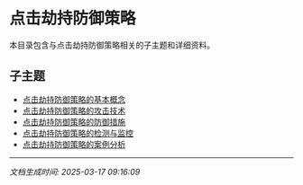 # 点击劫持防御策略

本目录包含与点击劫持防御策略相关的子主题和详细资料。

## 子主题

- [点击劫持防御策略的基本概念](clickjacking-defense/basic-concepts.md)
- [点击劫持防御策略的攻击技术](clickjacking-defense/attack-techniques.md)
- [点击劫持防御策略的防御措施](clickjacking-defense/defense-measures.md)
- [点击劫持防御策略的检测与监控](clickjacking-defense/detection-monitoring.md)
- [点击劫持防御策略的案例分析](clickjacking-defense/case-studies.md)

---

*文档生成时间: 2025-03-17 09:16:09*
